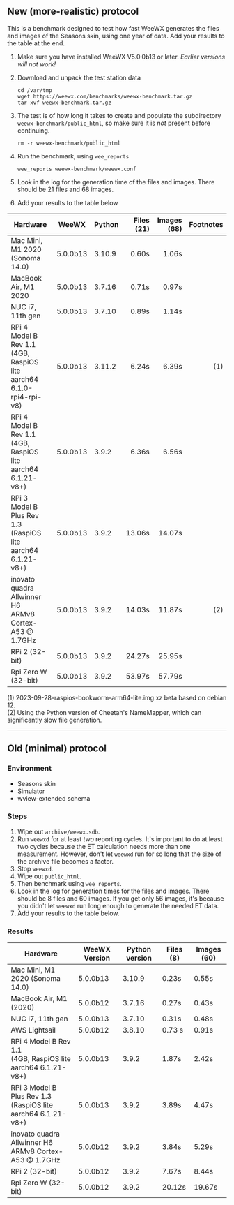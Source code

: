 ## New (more-realistic) protocol

This is a benchmark designed to test how fast WeeWX generates the files and
images of the Seasons skin, using one year of data. Add your results to the
table at the end.

1. Make sure you have installed WeeWX V5.0.0b13 or later. _Earlier versions will
   not work!_
 
2. Download and unpack the test station data
 
    ```shell
    cd /var/tmp
    wget https://weewx.com/benchmarks/weewx-benchmark.tar.gz
    tar xvf weewx-benchmark.tar.gz
    ```

3. The test is of how long it takes to create and populate the subdirectory
   `weewx-benchmark/public_html`, so make sure it is _not_ present before
   continuing.

   ```shell
   rm -r weewx-benchmark/public_html
   ```

4. Run the benchmark, using `wee_reports`

   ```shell
   wee_reports weewx-benchmark/weewx.conf
   ```
   
5. Look in the log for the generation time of the files and images. There should
   be 21 files and 68 images.

6. Add your results to the table below

| Hardware                                                                | WeeWX    | Python | Files (21) | Images (68) | Footnotes |
|-------------------------------------------------------------------------|----------|--------|-----------:|------------:|----------:|
| Mac Mini, M1 2020 (Sonoma 14.0)                                         | 5.0.0b13 | 3.10.9 |      0.60s |       1.06s |           |
| MacBook Air, M1 2020                                                    | 5.0.0b13 | 3.7.16 |      0.71s |       0.97s |           |
| NUC i7, 11th gen                                                        | 5.0.0b13 | 3.7.10 |      0.89s |       1.14s |           |
| RPi 4 Model B Rev 1.1 <br>(4GB, RaspiOS lite aarch64 6.1.0-rpi4-rpi-v8) | 5.0.0b13 | 3.11.2 |      6.24s |       6.39s |       (1) |
| RPi 4 Model B Rev 1.1 <br>(4GB, RaspiOS lite aarch64 6.1.21-v8+)        | 5.0.0b13 | 3.9.2  |      6.36s |       6.56s |           | 
| RPi 3 Model B Plus Rev 1.3 <br>(RaspiOS lite aarch64 6.1.21-v8+)        | 5.0.0b13 | 3.9.2  |     13.06s |      14.07s |           |       
| inovato quadra Allwinner H6<br/>ARMv8 Cortex-A53 @ 1.7GHz               | 5.0.0b13 | 3.9.2  |     14.03s |      11.87s |       (2) |
| RPi 2 (32-bit)                                                          | 5.0.0b13 | 3.9.2  |     24.27s |      25.95s |           |
| Rpi Zero W (32-bit)                                                     | 5.0.0b13 | 3.9.2  |     53.97s |      57.79s |           |


(1) 2023-09-28-raspios-bookworm-arm64-lite.img.xz beta based on debian 12.\
(2) Using the Python version of Cheetah's NameMapper, which can significantly
slow file generation.

***

## Old (minimal) protocol

### Environment
- Seasons skin
- Simulator
- wview-extended schema

### Steps

1. Wipe out `archive/weewx.sdb`.
2. Run `weewxd` for at least _two_ reporting cycles. It's important to do at 
   least two cycles because the ET calculation needs more than one measurement. 
   However, don't let `weewxd` run for so long that the size of the archive file 
   becomes a factor.
3. Stop `weewxd`.
4. Wipe out `public_html`.
5. Then benchmark using `wee_reports`.
6. Look in the log for generation times for the files and images. There should
   be 8 files and 60 images. If you get only 56 images, it's because you didn't
   let `weewxd` run long enough to generate the needed ET data.
7. Add your results to the table below.

### Results

| Hardware                                                         | WeeWX Version | Python version | Files (8) | Images (60) |
|------------------------------------------------------------------|---------------|----------------|-----------|-------------|
| Mac Mini, M1 2020 (Sonoma 14.0)                                  | 5.0.0b13      | 3.10.9         | 0.23s     | 0.55s       |
| MacBook Air, M1 (2020)                                           | 5.0.0b12      | 3.7.16         | 0.27s     | 0.43s       |
| NUC i7, 11th gen                                                 | 5.0.0b13      | 3.7.10         | 0.31s     | 0.48s       |
| AWS Lightsail                                                    | 5.0.0b12      | 3.8.10         | 0.73 s    | 0.91s       |
| RPi 4 Model B Rev 1.1 <br>(4GB, RaspiOS lite aarch64 6.1.21-v8+) | 5.0.0b13      | 3.9.2          | 1.87s     | 2.42s       |
| RPi 3 Model B Plus Rev 1.3 <br>(RaspiOS lite aarch64 6.1.21-v8+) | 5.0.0b13      | 3.9.2          | 3.89s     | 4.47s       |
| inovato quadra Allwinner H6<br/>ARMv8 Cortex-A53 @ 1.7GHz        | 5.0.0b12      | 3.9.2          | 3.84s     | 5.29s       |
| RPi 2 (32-bit)                                                   | 5.0.0b12      | 3.9.2          | 7.67s     | 8.44s       |
| Rpi Zero W (32-bit)                                              | 5.0.0b12      | 3.9.2          | 20.12s    | 19.67s      |

